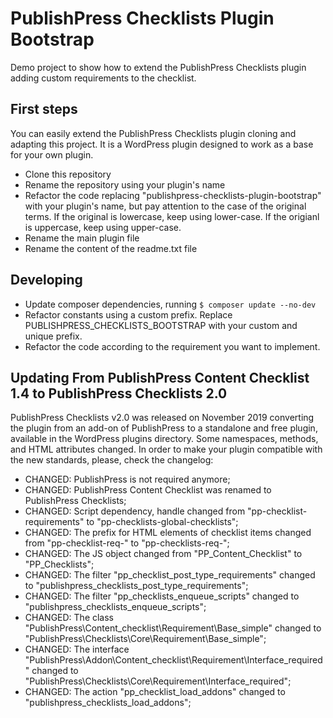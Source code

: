 PublishPress Checklists Plugin Bootstrap
=======================================

Demo project to show how to extend the PublishPress Checklists plugin adding custom requirements to the checklist.

## First steps

You can easily extend the PublishPress Checklists plugin cloning and adapting this project. It is a WordPress plugin designed to work as a base for your own plugin.

* Clone this repository
* Rename the repository using your plugin's name
* Refactor the code replacing "publishpress-checklists-plugin-bootstrap" with your plugin's name, but pay attention to the case of the original terms. If the original is lowercase, keep using lower-case. If the origianl is uppercase, keep using upper-case.
* Rename the main plugin file
* Rename the content of the readme.txt file

## Developing

* Update composer dependencies, running `$ composer update --no-dev`
* Refactor constants using a custom prefix. Replace PUBLISHPRESS_CHECKLISTS_BOOTSTRAP with your custom and unique prefix.
* Refactor the code according to the requirement you want to implement.

## Updating From PublishPress Content Checklist 1.4 to PublishPress Checklists 2.0

PublishPress Checklists v2.0 was released on November 2019 converting the plugin from an add-on of PublishPress to a standalone and free plugin, available in the WordPress plugins directory.
Some namespaces, methods, and HTML attributes changed. In order to make your plugin compatible with the new standards, please, check the changelog:

 * CHANGED: PublishPress is not required anymore;
 * CHANGED: PublishPress Content Checklist was renamed to PublishPress Checklists;
 * CHANGED: Script dependency, handle changed from "pp-checklist-requirements" to "pp-checklists-global-checklists";
 * CHANGED: The prefix for HTML elements of checklist items changed from "pp-checklist-req-" to "pp-checklists-req-";
 * CHANGED: The JS object changed from "PP_Content_Checklist" to "PP_Checklists";
 * CHANGED: The filter "pp_checklist_post_type_requirements" changed to "publishpress_checklists_post_type_requirements";
 * CHANGED: The filter "pp_checklists_enqueue_scripts" changed to "publishpress_checklists_enqueue_scripts";
 * CHANGED: The class "PublishPress\Content_checklist\Requirement\Base_simple" changed to "PublishPress\Checklists\Core\Requirement\Base_simple";
 * CHANGED: The interface "PublishPress\Addon\Content_checklist\Requirement\Interface_required" changed to "PublishPress\Checklists\Core\Requirement\Interface_required";
 * CHANGED: The action "pp_checklist_load_addons" changed to "publishpress_checklists_load_addons";

